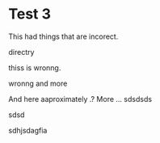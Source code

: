
# Test 3


This had things that are incorect.

directry

thiss is wronng.

wronng and more

And here aaproximately .? More ...
sdsdsds

sdsd

sdhjsdagfia
